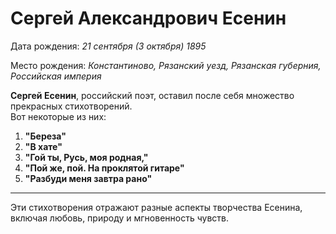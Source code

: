 # Сергей Александрович Есенин

Дата рождения: _21 сентября (3 октября) 1895_

Место рождения: _Константиново, Рязанский уезд, Рязанская губерния, Российская империя_

**Сергей Есенин**, российский поэт, оставил после себя множество прекрасных стихотворений.  
Вот некоторые из них:

1. **"Береза"**
2. **"В хате"**
3. **"Гой ты, Русь, моя родная,"**
4. **"Пой же, пой. На проклятой гитаре"**
5. **"Разбуди меня завтра рано"**

---

Эти стихотворения отражают разные аспекты творчества Есенина, включая любовь, природу и мгновенность чувств.

